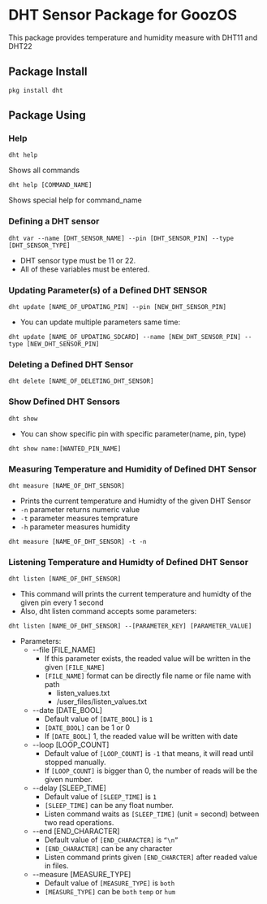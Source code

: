 # DHT Sensor Package for GoozOS
This package provides temperature and humidity measure with DHT11 and DHT22
## Package Install
```shell
pkg install dht
```
## Package Using

### Help
```shell
dht help
```
Shows all commands
```shell
dht help [COMMAND_NAME]
```
Shows special help for command_name


### Defining a DHT sensor
```shell
dht var --name [DHT_SENSOR_NAME] --pin [DHT_SENSOR_PIN] --type [DHT_SENSOR_TYPE]
```
* DHT sensor type must be 11 or 22.
* All of these variables must be entered.
### Updating Parameter(s) of a Defined DHT SENSOR
```shell
dht update [NAME_OF_UPDATING_PIN] --pin [NEW_DHT_SENSOR_PIN]
``` 
* You can update multiple parameters same time: 
```shell
dht update [NAME_OF_UPDATING_SDCARD] --name [NEW_DHT_SENSOR_PIN] --type [NEW_DHT_SENSOR_PIN]
```

### Deleting a Defined DHT Sensor
```shell
dht delete [NAME_OF_DELETING_DHT_SENSOR]
```

### Show Defined DHT Sensors
```shell
dht show
```
* You can show specific pin with specific parameter(name, pin, type)
```shell
dht show name:[WANTED_PIN_NAME]
```

### Measuring Temperature and Humidity of Defined DHT Sensor
``` 
dht measure [NAME_OF_DHT_SENSOR]
```
* Prints the current temperature and Humidty of the given DHT Sensor
* `-n` parameter returns numeric value
* `-t` parameter measures temprature
* `-h` parameter measures humidity

```shell
dht measure [NAME_OF_DHT_SENSOR] -t -n
```
### Listening Temperature and Humidty of Defined DHT Sensor
```shell
dht listen [NAME_OF_DHT_SENSOR]
```
* This command will prints the current temperature and humidty of the given pin every 1 second
* Also, dht listen command accepts some parameters:
```shell
dht listen [NAME_OF_DHT_SENSOR] --[PARAMETER_KEY] [PARAMETER_VALUE]
```
- Parameters:
    - --file [FILE_NAME]
        - If this parameter exists, the readed value will be written in the given `[FILE_NAME]`
        - `[FILE_NAME]` format can be directly file name or file name with path
            - listen_values.txt
            - /user_files/listen_values.txt
    - --date [DATE_BOOL]
        - Default value of `[DATE_BOOL]` is `1`
        - `[DATE_BOOL]` can be 1 or 0
        - If `[DATE_BOOL]` 1, the readed value will be written with date
    - --loop [LOOP_COUNT]
        - Default value of `[LOOP_COUNT]` is `-1` that means, it will read until stopped manually.
        - If `[LOOP_COUNT]` is bigger than 0, the number of reads will be the given number.
    - --delay [SLEEP_TIME]
        - Default value of `[SLEEP_TIME]` is `1`
        - `[SLEEP_TIME]` can be any float number.
        - Listen command waits as `[SLEEP_TIME]` (unit = second) between two read operations.
    - --end [END_CHARACTER]
        - Default value of `[END_CHARACTER]` is `“\n”`
        - `[END_CHARACTER]` can be any character
        - Listen command prints given `[END_CHARCTER]` after readed value in files.
    - --measure [MEASURE_TYPE]
        - Default value of `[MEASURE_TYPE]` is `both`
        - `[MEASURE_TYPE]` can be `both` `temp` or `hum`
